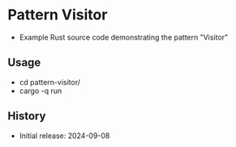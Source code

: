 # Pattern Visitor

- Example Rust source code demonstrating the pattern "Visitor"

## Usage

- cd pattern-visitor/
- cargo -q run

## History

- Initial release: 2024-09-08
